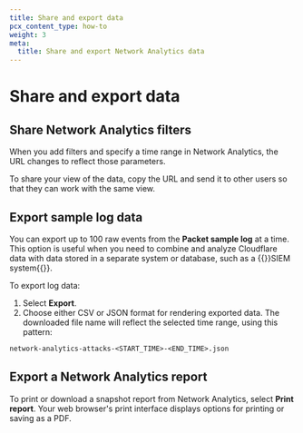 ```yaml
---
title: Share and export data
pcx_content_type: how-to
weight: 3
meta:
  title: Share and export Network Analytics data
---
```


# Share and export data

## Share Network Analytics filters

When you add filters and specify a time range in Network Analytics, the URL changes to reflect those parameters.

To share your view of the data, copy the URL and send it to other users so that they can work with the same view.

## Export sample log data

You can export up to 100 raw events from the **Packet sample log** at a time. This option is useful when you need to combine and analyze Cloudflare data with data stored in a separate system or database, such as a {{<glossary-tooltip term_id="SIEM">}}SIEM system{{</glossary-tooltip>}}.

To export log data:

1. Select **Export**.
2. Choose either CSV or JSON format for rendering exported data. The downloaded file name will reflect the selected time range, using this pattern:

```txt
network-analytics-attacks-<START_TIME>-<END_TIME>.json
```

## Export a Network Analytics report

To print or download a snapshot report from Network Analytics, select **Print report**. Your web browser's print interface displays options for printing or saving as a PDF.
